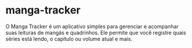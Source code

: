 # manga-tracker
O Manga Tracker é um aplicativo simples para gerenciar e acompanhar suas leituras de mangás e quadrinhos. Ele permite que você registre quais séries está lendo, o capítulo ou volume atual e mais.
